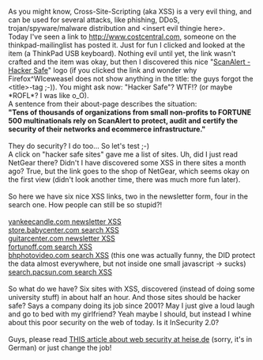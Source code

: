 <html><body><p>As you might know, Cross-Site-Scripting (aka XSS) is a very evil thing, and can be used for several attacks, like phishing, DDoS, trojan/spyware/malware distribution and &lt;insert evil thingie here&gt;.<br>
Today I've seen a link to <a href="http://www.costcentral.com">http://www.costcentral.com</a>, someone on the thinkpad-mailinglist has posted it. Just for fun I clicked and looked at the item (a ThinkPad USB keyboard). Nothing evil until yet, the link wasn't crafted and the item was okay, but then I discovered this nice "<a href="http://www.scanalert.com" target="_blank">ScanAlert - Hacker Safe</a>" logo (if you clicked the link and wonder why Firefox^WIceweasel does not show anything in the title: the guys forgot the &lt;title&gt;-tag ;-)). You might ask now: "Hacker Safe"? WTF!? (or maybe *ROFL*? I was like o_O).<br>
A sentence from their about-page describes the situation:<br>
<strong>"Tens of thousands of organizations from small non-profits to FORTUNE 500 multinationals rely on ScanAlert to protect, audit and certify the security of their networks and ecommerce infrastructure."</strong><br>
<br>
They do security? I do too... So let's test ;-)<br>
A click on "hacker safe sites" gave me a list of sites. Uh, did I just read NetGear there? Didn't I have discovered some XSS in there sites a month ago? True, but the link goes to the shop of NetGear, which seems okay on the first view (didn't look another time, there was much more fun later).<br>
<br>
So here we have six nice XSS links, two in the newsletter form, four in the search one. How people can still be so stupid?!<br>
<br>
<a href="http://www.yankeecandle.com/cgi-bin/ycbvp/emailOptIn.jsp?email=%3Ch1%3EH4x0R_s4F3?%3C/h1%3E&amp;wantMessage=1&amp;submit.x=1&amp;submit.y=1" target="blank">yankeecandle.com newsletter XSS</a><br>
<a href="http://store.babycenter.com/p2p/basicSearch.do?keyword=%3Ch1%3Ehagg0r%20zafe?%3C/h1%3E&amp;Search.x=0&amp;Search.y=0" target="blank">store.babycenter.com search XSS</a><br>
<a href="http://www.guitarcenter.com/subscribe/subscribe.cfm?email=%22%3E%3Ch1%3ESAF0R?%3C/h1%3E" target="blank">guitarcenter.com newsletter XSS</a><br>
<a href="http://www.fortunoff.com/find.asp?textsearchname=0desc&amp;textsearchvalue=%3Ch1%3Ehacker?%3C/h1%3E&amp;samesearch=1" target="blank">fortunoff.com search XSS</a><br>
<a href="http://www.bhphotovideo.com/bnh/controller/home?ci=1&amp;sb=ps&amp;pn=1&amp;sq=desc&amp;InitialSearch=yes&amp;O=productlist.jsp&amp;A=search&amp;Q=*&amp;bhs=t&amp;shs=--%3E%3C/script%3E%3Ch1%3Esekkure???%3C/h1%3E&amp;image.x=0&amp;image.y=0" target="blank">bhphotovideo.com search XSS</a> (this one was actually funny, the DID protect the data almost everywhere, but not inside one small javascript -&gt; sucks)<br>
<a href="http://search.pacsun.com/?query=%22%3E%3Ch1%3Eseggure!?%3C/h1%3E" target="blank">search.pacsun.com search XSS</a><br>
<br>
So what do we have? Six sites with XSS, discovered (instead of doing some university stuff) in about half an hour. And those sites should be hacker safe? Says a company doing its job since 2001? May I just give a loud laugh and go to bed with my girlfriend? Yeah maybe I should, but instead I whine about this poor security on the web of today. Is it InSecurity 2.0?<br>
<br>
Guys, please read <a href="http://www.heise.de/security/artikel/84149" target="blank">THIS article about web security at heise.de</a> (sorry, it's in German) or just change the job!</p></body></html>